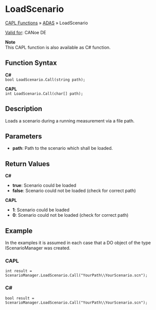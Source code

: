 # LoadScenario

[CAPL Functions](../../CAPLfunctions.md) » [ADAS](../CAPLfunctionsADASOverview.md) » LoadScenario

[Valid for](../../../Shared/FeatureAvailability.md): CANoe DE

**Note**  
This CAPL function is also available as C# function.

## Function Syntax

**C#**  
`bool LoadScenario.Call(string path);`

**CAPL**  
`int LoadScenario.Call(char[] path);`

## Description

Loads a scenario during a running measurement via a file path.

## Parameters

- **path**: Path to the scenario which shall be loaded.

## Return Values

**C#**

- **true**: Scenario could be loaded
- **false**: Scenario could not be loaded (check for correct path)

**CAPL**

- **1**: Scenario could be loaded
- **0**: Scenario could not be loaded (check for correct path)

## Example

In the examples it is assumed in each case that a DO object of the type IScenarioManager was created.

### CAPL

```plaintext
int result = ScenarioManager.LoadScenario.Call("YourPath\\YourScenario.scn");
```

### C#

```plaintext
bool result = ScenarioManager.LoadScenario.Call("YourPath\\YourScenario.scn");
```
